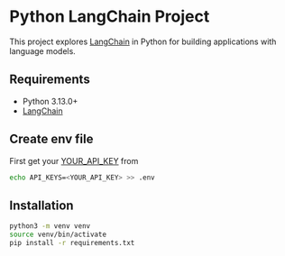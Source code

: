 # Python LangChain Project

This project explores [LangChain](https://github.com/langchain-ai/langchain) in Python for building applications with language models.

## Requirements

- Python 3.13.0+
- [LangChain](https://pypi.org/project/langchain/)

## Create env file

First get your [YOUR_API_KEY](https://platform.openai.com/api-keys) from 

```bash
echo API_KEYS=<YOUR_API_KEY> >> .env
```

## Installation

```bash
python3 -m venv venv
source venv/bin/activate
pip install -r requirements.txt
```
